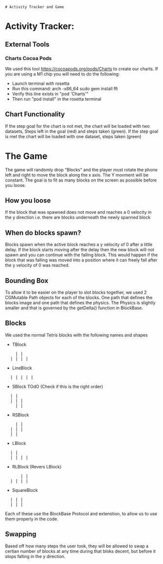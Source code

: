	# Activity Tracker and Game

# Activity Tracker:
## External Tools
### Charts Cocoa Pods
We used this tool https://cocoapods.org/pods/Charts to create our charts. If you are using a M1 chip you will need to do the following:
* Launch terminal with rosetta
* Run this command: arch -x86_64 sudo gem install ffi
* Verify this line exists in "pod 'Charts'"
* Then run "pod install" in the rosetta terminal

## Chart Functionality
If the step goal for the chart is not met, the chart will be loaded with two datasets, Steps left in the goal (red) and steps taken (green). If the step goal is met the chart will be loaded with one dataset, steps taken (green)

# The Game
The game will randomly drop "Blocks" and the player must rotate the phone left and right to move the block along the x axis. The Y movment will be constant. The goal is to fit as many blocks on the screen as possible before you loose.

## How you loose
If the block that was spawned does not move and reaches a 0 velocity in the y direction i.e. there are blocks underneath the newly spanned block

## When do blocks spawn?
Blocks spawn when the active block reaches a y velocity of 0 after a little delay. If the block starts moving after the delay then the new block will not spawn and you can continue with the falling block. This would happen if the block that was falling was moved into a position where it can freely fall after the y velocity of 0 was reached.

## Bounding Box
To allow it to be easier on the player to slot blocks together, we used 2 CGMutable Path objects for each of the blocks. One path that defines the blocks image and one path that defines the physics. The Physics is slightly smaller and that is governed by the getDelta() function in BlockBase.

## Blocks
We used the normal Tetris blocks with the following names and shapes
* TBlock
<pre>
    | |
  | | | |
</pre>
* LineBlock
<pre>
  | | | | |
</pre>
* SBlock TOdO (Check if this is the right order)
<pre>
  | |
  | | |
    | |
</pre>
* RSBlock 
<pre>
    | |
  | | |
  | |
</pre>
* LBlock
<pre>
  | |
  | | | |
</pre>
* RLBlock (Revers LBlock)
<pre>
      | |
  | | | |
</pre>
* SquareBlock
<pre>
  | | |
  | | |
</pre>
Each of these use the BlockBase Protocol and extenstion, to allow us to use them properly in the code.

## Swapping 
Based off how many steps the user took, they will be allowed to swap a certian number of blocks at any time during that bloks decent, but before it stops falling in the y direction.
